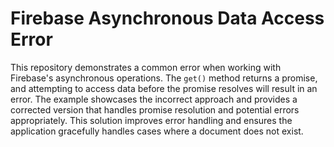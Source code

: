 # Firebase Asynchronous Data Access Error

This repository demonstrates a common error when working with Firebase's asynchronous operations.  The `get()` method returns a promise, and attempting to access data before the promise resolves will result in an error. The example showcases the incorrect approach and provides a corrected version that handles promise resolution and potential errors appropriately.  This solution improves error handling and ensures the application gracefully handles cases where a document does not exist.